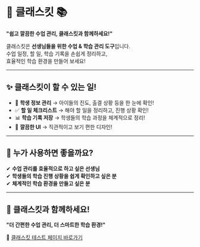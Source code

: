 
# 🎒 클래스킷 📚
**"쉽고 깔끔한 수업 관리, 클래스킷과 함께하세요!"**

클래스킷은 **선생님들을 위한 수업 & 학습 관리 도구**입니다.  
수업 일정, 할 일, 학습 기록을 손쉽게 정리하고,  
효율적인 학습 환경을 만들어 보세요!  

---

## ✨ 클래스킷이 할 수 있는 일!
- 📆 **학생 정보 관리** → 아이들의 진도, 출결 상황 등을 한 눈에 확인!
- ✅ **할 일 체크리스트** → 해야 할 일을 정리하고, 진행 상황 확인!
- 📊 **학습 기록 저장** → 학생들의 학습 과정을 체계적으로 정리!
- 🎨 **깔끔한 UI** → 직관적이고 보기 편한 디자인!

---

## 🎯 누가 사용하면 좋을까요?
✔ **수업 관리를 효율적으로 하고 싶은 선생님**  
✔ **학생들의 학습 진행 상황을 쉽게 확인하고 싶은 분**  
✔ **체계적인 학습 환경을 만들고 싶은 분**  

---

## 🚀 클래스킷과 함께하세요!
**"더 간편한 수업 관리, 더 스마트한 학습 환경!"**  

🔗 [클래스킷 테스트 페이지 바로가기]([https://github.com/poplarplanet](https://poplarplanet.github.io/classKitWeb/))
